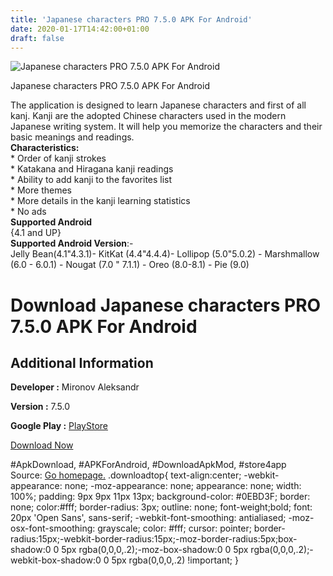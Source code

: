 ```yaml
---
title: 'Japanese characters PRO 7.5.0 APK For Android'
date: 2020-01-17T14:42:00+01:00
draft: false
---
```


![Japanese characters PRO 7.5.0 APK For Android](https://i2.wp.com/apkhome.net/wp-content/uploads/2020/01/Japanese-characters-PRO-7.5.0.png "Japanese characters PRO 7.5.0 APK For Android")

  

Japanese characters PRO 7.5.0 APK For Android

The application is designed to learn Japanese characters and first of all kanj. Kanji are the adopted Chinese characters used in the modern Japanese writing system. It will help you memorize the characters and their basic meanings and readings.  
**Characteristics:**  
\* Order of kanji strokes  
\* Katakana and Hiragana kanji readings  
\* Ability to add kanji to the favorites list  
\* More themes  
\* More details in the kanji learning statistics  
\* No ads  
**Supported Android**  
{4.1 and UP}  
**Supported Android Version**:-  
Jelly Bean(4.1"4.3.1)- KitKat (4.4"4.4.4)- Lollipop (5.0"5.0.2) - Marshmallow (6.0 - 6.0.1) - Nougat (7.0 " 7.1.1) - Oreo (8.0-8.1) - Pie (9.0)

Download Japanese characters PRO 7.5.0 APK For Android
======================================================

Additional Information
----------------------

**Developer :** Mironov Aleksandr

**Version :** 7.5.0

**Google Play :** [PlayStore](https://play.google.com/store/apps/details?id=com.study_languages_online.kanjipro&hl=en)

  

[Download Now](https://store4app.co/post/japanese-characters-pro-7-5-0-apk-for-android_1579267255)

  
#ApkDownload, #APKForAndroid, #DownloadApkMod, #store4app  
Source: [Go homepage.](https://store4app.co/post/japanese-characters-pro-7-5-0-apk-for-android_1579267255) .downloadtop{ text-align:center; -webkit-appearance: none; -moz-appearance: none; appearance: none; width: 100%; padding: 9px 9px 11px 13px; background-color: #0EBD3F; border: none; color:#fff; border-radius: 3px; outline: none; font-weight;bold; font: 20px 'Open Sans', sans-serif; -webkit-font-smoothing: antialiased; -moz-osx-font-smoothing: grayscale; color: #fff; cursor: pointer; border-radius:15px;-webkit-border-radius:15px;-moz-border-radius:5px;box-shadow:0 0 5px rgba(0,0,0,.2);-moz-box-shadow:0 0 5px rgba(0,0,0,.2);-webkit-box-shadow:0 0 5px rgba(0,0,0,.2) !important; }